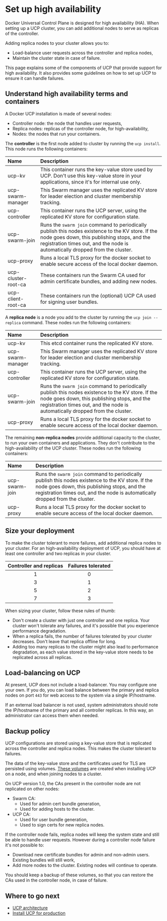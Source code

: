<!--[metadata]>
+++
aliases = [ "/ucp/understand_ha/"]
title ="Set up high availability"
description="Docker Universal Control plane has support for high availability. Learn how to set up your installation to ensure it tolerates failures."
keywords= ["replica, controller, availability, high, ucp"]
[menu.main]
parent="mn_ucp_high_availability"
+++
<![end-metadata]-->


# Set up high availability

Docker Universal Control Plane is designed for high availability (HA).
When setting up a UCP cluster, you can add additional nodes to serve as
replicas of the controller.

Adding replica nodes to your cluster allows you to:

* Load-balance user requests across the controller and replica nodes,
* Maintain the cluster state in case of failure.

This page explains some of the components of UCP that provide support for
high availability. It also provides some guidelines on how to set up UCP to
ensure it can handle failures.

## Understand high availability terms and containers

A Docker UCP installation is made of several nodes:

* Controller node: the node that handles user requests,
* Replica nodes: replicas of the controller node, for high-availability,
* Nodes: the nodes that run your containers.

The **controller** is the first node added to cluster by running the
 `ucp install`. This node runs the following containers:

| Name                | Description                                                                                                                                                                                                                       |
|:--------------------|:----------------------------------------------------------------------------------------------------------------------------------------------------------------------------------------------------------------------------------|
| ucp-kv              | This container runs the key-value store used by UCP. Don't use this key-value store in your applications, since it's for internal use only.                                                                                       |
| ucp-swarm-manager   | This Swarm manager uses the replicated KV store for leader election and cluster membership tracking.                                                                                                                              |
| ucp-controller      | This container runs the UCP server, using the replicated KV store for configuration state.                                                                                                                                        |
| ucp-swarm-join      | Runs the `swarm join` command to periodically publish this nodes existence to the KV store. If the node goes down, this publishing stops, and the registration times out, and the node is automatically dropped from the cluster. |
| ucp-proxy           | Runs a local TLS proxy for the docker socket to enable secure access of the local docker daemon.                                                                                                                                  |
| ucp-cluster-root-ca | These containers run the Swarm CA used for admin certificate bundles, and adding new nodes.                                                                                                                                       |
| ucp-client-root-ca  | These containers run the (optional) UCP CA used for signing user bundles.                                                                                                                                                         |

A **replica node** is a node you add to the cluster by running the
`ucp join --replica` command. These nodes run the following containers:

| Name              | Description                                                                                                                                                                                                                       |
|:------------------|:----------------------------------------------------------------------------------------------------------------------------------------------------------------------------------------------------------------------------------|
| ucp-kv            | This etcd container runs the replicated KV store.                                                                                                                                                                                 |
| ucp-swarm-manager | This Swarm manager uses the replicated KV store for leader election and cluster membership tracking.                                                                                                                              |
| ucp-controller    | This container runs the UCP server, using the replicated KV store for configuration state.                                                                                                                                        |
| ucp-swarm-join    | Runs the `swarm join` command to periodically publish this nodes existence to the KV store. If the node goes down, this publishing stops, and the registration times out, and the node is automatically dropped from the cluster. |
| ucp-proxy         | Runs a local TLS proxy for the docker socket to enable secure access of the local docker daemon.                                                                                                                                  |

The remaining **non-replica nodes** provide additional capacity to the cluster,
to run your own containers and applications. They don't contribute to the
high-availability of the UCP cluster. These nodes run the following containers:

| Name           | Description                                                                                                                                                                                                                       |
|:---------------|:----------------------------------------------------------------------------------------------------------------------------------------------------------------------------------------------------------------------------------|
| ucp-swarm-join | Runs the `swarm join` command to periodically publish this nodes existence to the KV store. If the node goes down, this publishing stops, and the registration times out, and the node is automatically dropped from the cluster. |
| ucp-proxy      | Runs a local TLS proxy for the docker socket to enable secure access of the local docker daemon.                                                                                                                                  |

## Size your deployment

To make the cluster tolerant to more failures, add additional replica nodes to
your cluster. For an high-availability deployment of UCP, you should have at
least one controller and two replicas in your cluster.

| Controller and replicas | Failures tolerated |
|:-----------------------:|:------------------:|
|            1            |         0          |
|            3            |         1          |
|            5            |         2          |
|            7            |         3          |


When sizing your cluster, follow these rules of thumb:

* Don't create a cluster with just one controller and one replica. Your cluster
won't tolerate any failures, and it's possible that you experience performance
degradation.
* When a replica fails, the number of failures tolerated by your cluster
decreases. Don't leave that replica offline for long.
* Adding too many replicas to the cluster might also lead to performance
degradation, as each value stored in the key-value store needs to be
replicated across all replicas.


## Load-balancing on UCP

At present, UCP does not include a load-balancer. You may configure one your
own. If you do, you can load balance between the primary and replica nodes on
port `443` for web access to the system via a single IP/hostname.  

If an external load balancer is not used, system administrators should note the
IP/hostname of the primary and all controller replicas. In this way, an
administrator can access them when needed.

## Backup policy

UCP configurations are stored using a key-value store that is replicated across
the controller and replica nodes. This makes the cluster tolerant to failures.

The data of the key-value store and the certificates used for TLS are persisted
using volumes. [These volumes](../architecture.md#volumes)
are created when installing UCP on a node, and when joining nodes to a cluster.

On UCP version 1.0, the CAs present in the controller node are not replicated
on other nodes:

* Swarm CA:
    * Used for admin cert bundle generation,
    * Used for adding hosts to the cluster.
* UCP CA:
    * Used for user bundle generation,
    * Used to sign certs for new replica nodes.

If the controller node fails, replica nodes will keep the system state and
still be able to handle user requests. However during a controller node failure
it's not possible to:

* Download new certificate bundles for admin and non-admin users. Existing bundles will still work,
* Add more nodes to the cluster. Existing nodes will continue to operate.

You should keep a backup of these volumes, so that you can restore the CAs used
in the controller node, in case of failure.


## Where to go next

* [UCP architecture](../architecture.md)
* [Install UCP for production](../installation/install-production.md)
